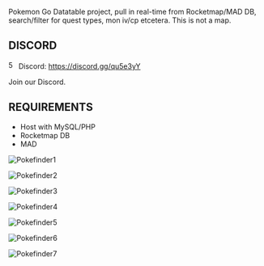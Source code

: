 Pokemon Go Datatable project, pull in real-time from Rocketmap/MAD DB, search/filter for quest types, mon iv/cp etcetera.
This is not a map.

## DISCORD
<img src="https://discordapp.com/assets/f8389ca1a741a115313bede9ac02e2c0.svg" width="16" height="16" title="500px" alt="500px" /> Discord: https://discord.gg/qu5e3yY

Join our Discord.

## REQUIREMENTS

- Host with MySQL/PHP
- Rocketmap DB
- MAD

![Pokefinder1](https://cdn.discordapp.com/attachments/616059293015474176/639154164898856989/unknown.png)

![Pokefinder2](https://cdn.discordapp.com/attachments/616059293015474176/639154223937749013/unknown.png)

![Pokefinder3](https://cdn.discordapp.com/attachments/616059293015474176/639154275171172353/unknown.png)

![Pokefinder4](https://cdn.discordapp.com/attachments/616059293015474176/639154309065605162/unknown.png)

![Pokefinder5](https://cdn.discordapp.com/attachments/616059293015474176/639154340816355328/unknown.png)

![Pokefinder6](https://cdn.discordapp.com/attachments/616059293015474176/639154340816355328/unknown.png)

![Pokefinder7](https://cdn.discordapp.com/attachments/616059293015474176/639154374135906322/unknown.png)
